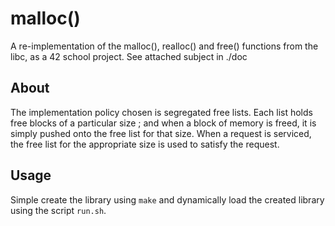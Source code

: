 # malloc()

A re-implementation of the malloc(), realloc() and free() functions from the libc, as a 42 school project.
See attached subject in ./doc

## About
The implementation policy chosen is segregated free lists.
Each list holds free blocks of a particular size ; and when a block of memory
is freed, it is simply pushed onto the free list for that size.
When a request is serviced, the free list for the appropriate size is used to 
satisfy the request.

## Usage
Simple create the library using `make` and dynamically load the created library
using the script `run.sh`.
